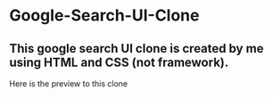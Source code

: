 # Google-Search-UI-Clone
This google search UI clone is created by me using HTML and CSS (not framework). 
--
Here is the preview to this clone
